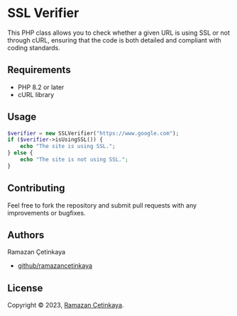 # SSL Verifier
This PHP class allows you to check whether a given URL is using SSL or not through cURL, ensuring that the code is both detailed and compliant with coding standards.

## Requirements
- PHP 8.2 or later
- cURL library

## Usage

```php
$verifier = new SSLVerifier("https://www.google.com");
if ($verifier->isUsingSSL()) {
    echo "The site is using SSL.";
} else {
    echo "The site is not using SSL.";
}
```

## Contributing
Feel free to fork the repository and submit pull requests with any improvements or bugfixes.

## Authors

Ramazan Çetinkaya

- [github/ramazancetinkaya](https://github.com/ramazancetinkaya)

## License

Copyright © 2023, [Ramazan Çetinkaya](https://github.com/ramazancetinkaya).
